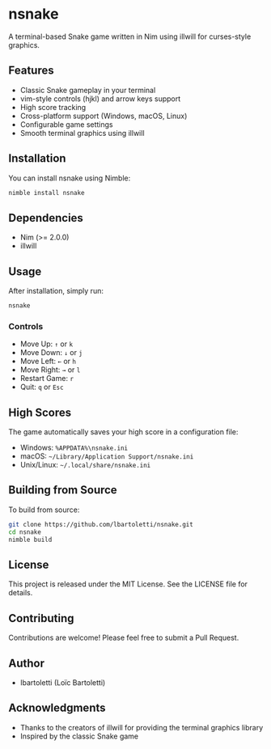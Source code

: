 # nsnake

A terminal-based Snake game written in Nim using illwill for curses-style graphics.

## Features

- Classic Snake gameplay in your terminal
- vim-style controls (hjkl) and arrow keys support
- High score tracking
- Cross-platform support (Windows, macOS, Linux)
- Configurable game settings
- Smooth terminal graphics using illwill

## Installation

You can install nsnake using Nimble:

```bash
nimble install nsnake
```

## Dependencies

- Nim (>= 2.0.0)
- illwill

## Usage

After installation, simply run:

```bash
nsnake
```

### Controls

- Move Up: `↑` or `k`
- Move Down: `↓` or `j`
- Move Left: `←` or `h`
- Move Right: `→` or `l`
- Restart Game: `r`
- Quit: `q` or `Esc`

## High Scores

The game automatically saves your high score in a configuration file:

- Windows: `%APPDATA%\nsnake.ini`
- macOS: `~/Library/Application Support/nsnake.ini`
- Unix/Linux: `~/.local/share/nsnake.ini`

## Building from Source

To build from source:

```bash
git clone https://github.com/lbartoletti/nsnake.git
cd nsnake
nimble build
```

## License

This project is released under the MIT License. See the LICENSE file for details.

## Contributing

Contributions are welcome! Please feel free to submit a Pull Request.

## Author

- lbartoletti (Loïc Bartoletti)

## Acknowledgments

- Thanks to the creators of illwill for providing the terminal graphics library
- Inspired by the classic Snake game
